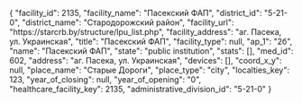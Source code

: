 {
    "facility_id": 2135,
    "facility_name": "Пасекский ФАП",
    "district_id": "5-21-0",
    "district_name": "Стародорожский район",
    "facility_url": "https:\/\/starcrb.by\/structure\/lpu_list.php",
    "facility_address": "аг. Пасека, ул. Украинская",
    "title": "Пасекский ФАП",
    "facility_type": null,
    "ap_1": "2б",
    "name": "Пасекский ФАП",
    "state": "public institution",
    "stats": [],
    "med_id": 602,
    "address": "аг. Пасека, ул. Украинская",
    "devices": [],
    "coord_x_y": null,
    "place_name": "Старые Дороги",
    "place_type": "city",
    "localties_key": 123,
    "year_of_closing": null,
    "year_of_opening": "0",
    "healthcare_facility_key": 2135,
    "administrative_division_id": "5-21-0"
}